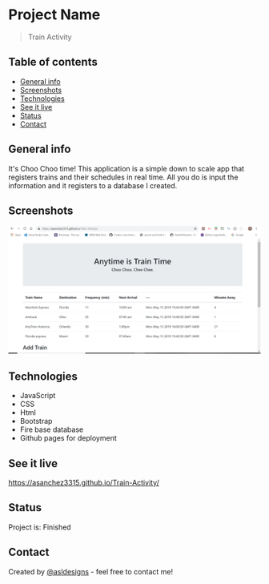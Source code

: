 # Project Name
> Train Activity

## Table of contents
* [General info](#general-info)
* [Screenshots](#screenshots)
* [Technologies](#technologies)
* [See it live](#live)
* [Status](#status)
* [Contact](#contact)

## General info

It's Choo Choo time! This application is a simple down to scale app that registers trains and their schedules in real time. All you do is input the information and it registers to a database I created.  

## Screenshots
![Example screenshot](./img/train-activity.png)

## Technologies
* JavaScript 
* CSS
* Html
* Bootstrap
* Fire base database
* Github pages for deployment

## See it live

https://asanchez3315.github.io/Train-Activity/


## Status
Project is: Finished


## Contact
Created by [@asldesigns](http://portfolio.aslwebdesign.net) - feel free to contact me!
